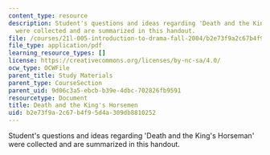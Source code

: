 ```yaml
---
content_type: resource
description: Student's questions and ideas regarding 'Death and the King's Horseman'
  were collected and are summarized in this handout.
file: /courses/21l-005-introduction-to-drama-fall-2004/b2e73f9a2c67b4f95d4a309db8810252_student_question.pdf
file_type: application/pdf
learning_resource_types: []
license: https://creativecommons.org/licenses/by-nc-sa/4.0/
ocw_type: OCWFile
parent_title: Study Materials
parent_type: CourseSection
parent_uid: 9d06c3a5-ebcb-b39e-4dbc-702826fb9591
resourcetype: Document
title: Death and the King's Horsemen
uid: b2e73f9a-2c67-b4f9-5d4a-309db8810252
---
```

Student's questions and ideas regarding 'Death and the King's Horseman' were collected and are summarized in this handout.